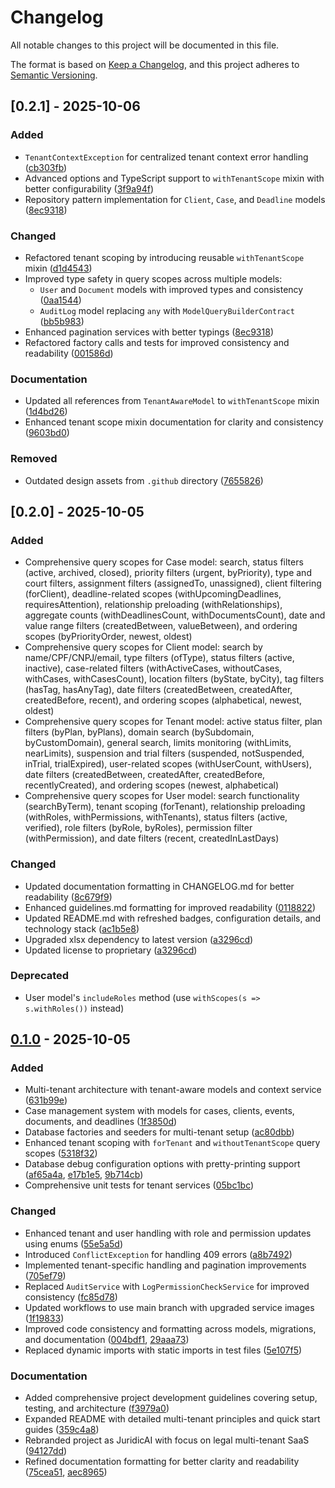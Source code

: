 # Changelog

All notable changes to this project will be documented in this file.

The format is based on [Keep a Changelog](https://keepachangelog.com/en/1.0.0/),
and this project adheres to [Semantic Versioning](https://semver.org/spec/v2.0.0.html).

## [0.2.1] - 2025-10-06

### Added

- `TenantContextException` for centralized tenant context error handling ([cb303fb](https://github.com/gabrielmaialva33/juridicai/commit/cb303fb))
- Advanced options and TypeScript support to `withTenantScope` mixin with better configurability ([3f9a94f](https://github.com/gabrielmaialva33/juridicai/commit/3f9a94f))
- Repository pattern implementation for `Client`, `Case`, and `Deadline` models ([8ec9318](https://github.com/gabrielmaialva33/juridicai/commit/8ec9318))

### Changed

- Refactored tenant scoping by introducing reusable `withTenantScope` mixin ([d1d4543](https://github.com/gabrielmaialva33/juridicai/commit/d1d4543))
- Improved type safety in query scopes across multiple models:
  - `User` and `Document` models with improved types and consistency ([0aa1544](https://github.com/gabrielmaialva33/juridicai/commit/0aa1544))
  - `AuditLog` model replacing `any` with `ModelQueryBuilderContract` ([bb5b983](https://github.com/gabrielmaialva33/juridicai/commit/bb5b983))
- Enhanced pagination services with better typings ([8ec9318](https://github.com/gabrielmaialva33/juridicai/commit/8ec9318))
- Refactored factory calls and tests for improved consistency and readability ([001586d](https://github.com/gabrielmaialva33/juridicai/commit/001586d))

### Documentation

- Updated all references from `TenantAwareModel` to `withTenantScope` mixin ([1d4bd26](https://github.com/gabrielmaialva33/juridicai/commit/1d4bd26))
- Enhanced tenant scope mixin documentation for clarity and consistency ([9603bd0](https://github.com/gabrielmaialva33/juridicai/commit/9603bd0))

### Removed

- Outdated design assets from `.github` directory ([7655826](https://github.com/gabrielmaialva33/juridicai/commit/7655826))

## [0.2.0] - 2025-10-05

### Added

- Comprehensive query scopes for Case model: search, status filters (active, archived, closed), priority filters (urgent, byPriority), type and court filters, assignment filters (assignedTo, unassigned), client filtering (forClient), deadline-related scopes (withUpcomingDeadlines, requiresAttention), relationship preloading (withRelationships), aggregate counts (withDeadlinesCount, withDocumentsCount), date and value range filters (createdBetween, valueBetween), and ordering scopes (byPriorityOrder, newest, oldest)
- Comprehensive query scopes for Client model: search by name/CPF/CNPJ/email, type filters (ofType), status filters (active, inactive), case-related filters (withActiveCases, withoutCases, withCases, withCasesCount), location filters (byState, byCity), tag filters (hasTag, hasAnyTag), date filters (createdBetween, createdAfter, createdBefore, recent), and ordering scopes (alphabetical, newest, oldest)
- Comprehensive query scopes for Tenant model: active status filter, plan filters (byPlan, byPlans), domain search (bySubdomain, byCustomDomain), general search, limits monitoring (withLimits, nearLimits), suspension and trial filters (suspended, notSuspended, inTrial, trialExpired), user-related scopes (withUserCount, withUsers), date filters (createdBetween, createdAfter, createdBefore, recentlyCreated), and ordering scopes (newest, alphabetical)
- Comprehensive query scopes for User model: search functionality (searchByTerm), tenant scoping (forTenant), relationship preloading (withRoles, withPermissions, withTenants), status filters (active, verified), role filters (byRole, byRoles), permission filter (withPermission), and date filters (recent, createdInLastDays)

### Changed

- Updated documentation formatting in CHANGELOG.md for better readability ([8c679f9](https://github.com/gabrielmaialva33/juridicai/commit/8c679f9))
- Enhanced guidelines.md formatting for improved readability ([0118822](https://github.com/gabrielmaialva33/juridicai/commit/0118822))
- Updated README.md with refreshed badges, configuration details, and technology stack ([ac1b5e8](https://github.com/gabrielmaialva33/juridicai/commit/ac1b5e8))
- Upgraded xlsx dependency to latest version ([a3296cd](https://github.com/gabrielmaialva33/juridicai/commit/a3296cd))
- Updated license to proprietary ([a3296cd](https://github.com/gabrielmaialva33/juridicai/commit/a3296cd))

### Deprecated

- User model's `includeRoles` method (use `withScopes(s => s.withRoles())` instead)

## [0.1.0] - 2025-10-05

### Added

- Multi-tenant architecture with tenant-aware models and context service ([631b99e](https://github.com/gabrielmaialva33/juridicai/commit/631b99e))
- Case management system with models for cases, clients, events, documents, and deadlines ([1f3850d](https://github.com/gabrielmaialva33/juridicai/commit/1f3850d))
- Database factories and seeders for multi-tenant setup ([ac80dbb](https://github.com/gabrielmaialva33/juridicai/commit/ac80dbb))
- Enhanced tenant scoping with `forTenant` and `withoutTenantScope` query scopes ([5318f32](https://github.com/gabrielmaialva33/juridicai/commit/5318f32))
- Database debug configuration options with pretty-printing support ([af65a4a](https://github.com/gabrielmaialva33/juridicai/commit/af65a4a), [e17b1e5](https://github.com/gabrielmaialva33/juridicai/commit/e17b1e5), [9b714cb](https://github.com/gabrielmaialva33/juridicai/commit/9b714cb))
- Comprehensive unit tests for tenant services ([05bc1bc](https://github.com/gabrielmaialva33/juridicai/commit/05bc1bc))

### Changed

- Enhanced tenant and user handling with role and permission updates using enums ([55e5a5d](https://github.com/gabrielmaialva33/juridicai/commit/55e5a5d))
- Introduced `ConflictException` for handling 409 errors ([a8b7492](https://github.com/gabrielmaialva33/juridicai/commit/a8b7492))
- Implemented tenant-specific handling and pagination improvements ([705ef79](https://github.com/gabrielmaialva33/juridicai/commit/705ef79))
- Replaced `AuditService` with `LogPermissionCheckService` for improved consistency ([fc85d78](https://github.com/gabrielmaialva33/juridicai/commit/fc85d78))
- Updated workflows to use main branch with upgraded service images ([1f19833](https://github.com/gabrielmaialva33/juridicai/commit/1f19833))
- Improved code consistency and formatting across models, migrations, and documentation ([004bdf1](https://github.com/gabrielmaialva33/juridicai/commit/004bdf1), [29aaa73](https://github.com/gabrielmaialva33/juridicai/commit/29aaa73))
- Replaced dynamic imports with static imports in test files ([5e107f5](https://github.com/gabrielmaialva33/juridicai/commit/5e107f5))

### Documentation

- Added comprehensive project development guidelines covering setup, testing, and architecture ([f3979a0](https://github.com/gabrielmaialva33/juridicai/commit/f3979a0))
- Expanded README with detailed multi-tenant principles and quick start guides ([359c4a8](https://github.com/gabrielmaialva33/juridicai/commit/359c4a8))
- Rebranded project as JuridicAI with focus on legal multi-tenant SaaS ([94127dd](https://github.com/gabrielmaialva33/juridicai/commit/94127dd))
- Refined documentation formatting for better clarity and readability ([75cea51](https://github.com/gabrielmaialva33/juridicai/commit/75cea51), [aec8965](https://github.com/gabrielmaialva33/juridicai/commit/aec8965))

[0.1.0]: https://github.com/gabrielmaialva33/juridicai/releases/tag/v0.1.0
